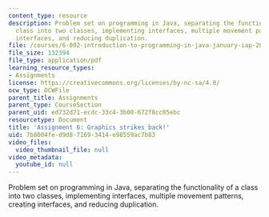 ```yaml
---
content_type: resource
description: Problem set on programming in Java, separating the functionality of a
  class into two classes, implementing interfaces, multiple movement patterns, creating
  interfaces, and reducing duplication.
file: /courses/6-092-introduction-to-programming-in-java-january-iap-2010/7b8004fed9d871693414e98559ac7b83_MIT6_092IAP10_assn06.pdf
file_size: 132394
file_type: application/pdf
learning_resource_types:
- Assignments
license: https://creativecommons.org/licenses/by-nc-sa/4.0/
ocw_type: OCWFile
parent_title: Assignments
parent_type: CourseSection
parent_uid: ed732d71-ecdc-33c4-3b00-672f8cc05ebc
resourcetype: Document
title: 'Assignment 6: Graphics strikes back!'
uid: 7b8004fe-d9d8-7169-3414-e98559ac7b83
video_files:
  video_thumbnail_file: null
video_metadata:
  youtube_id: null
---
```

Problem set on programming in Java, separating the functionality of a class into two classes, implementing interfaces, multiple movement patterns, creating interfaces, and reducing duplication.